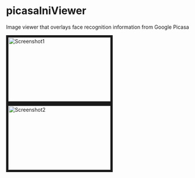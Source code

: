 picasaIniViewer
===============

Image viewer that overlays face recognition information from Google Picasa

<img src="http://i.imgur.com/dIWJboM.png" alt="Screenshot1" border="6" height="175" width="280">
<img src="http://i.imgur.com/kPqS2EE.png" alt="Screenshot2" border="6" height="175" width="280">